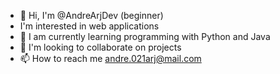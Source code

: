 - 👋 Hi, I'm @AndreArjDev (beginner)
- I'm interested in web applications
- 🌱 I am currently learning programming with Python and Java
- 💞️ I'm looking to collaborate on projects
- 📫 How to reach me andre.021arj@mail.com

<!---
AndreArjDev/AndreArjDev is a ✨ special ✨ repository because its `README.md` (this file) appears on your GitHub profile.
You can click the Preview link to take a look at your changes.
--->
